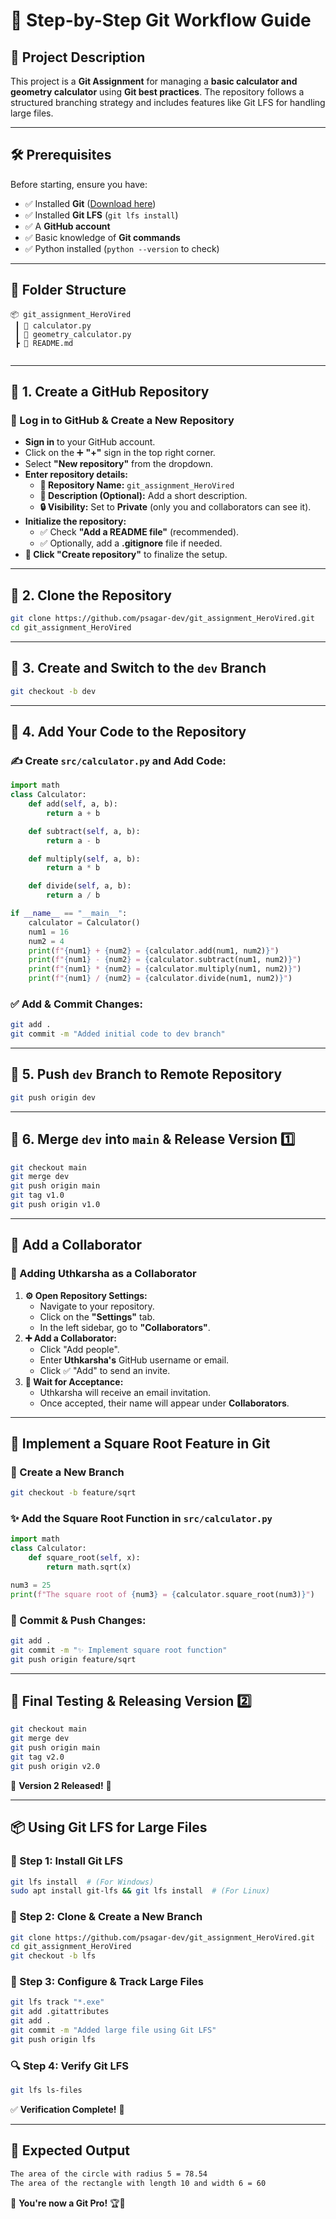 # 🚀 Step-by-Step Git Workflow Guide

## 📜 Project Description
This project is a **Git Assignment** for managing a **basic calculator and geometry calculator** using **Git best practices**. The repository follows a structured branching strategy and includes features like Git LFS for handling large files.

---

## 🛠️ Prerequisites
Before starting, ensure you have:
- ✅ Installed **Git** ([Download here](https://git-scm.com/downloads))
- ✅ Installed **Git LFS** (`git lfs install`)
- ✅ A **GitHub account**
- ✅ Basic knowledge of **Git commands**
- ✅ Python installed (`python --version` to check)

---

## 📂 Folder Structure
```
📦 git_assignment_HeroVired
 ┃ 📜 calculator.py
 ┃ 📜 geometry_calculator.py
 ┣ 📜 README.md
 
```

---

## 📝 1. Create a GitHub Repository
### 📂 Log in to GitHub & Create a New Repository
- **Sign in** to your GitHub account.
- Click on the ➕ **"+"** sign in the top right corner.
- Select **"New repository"** from the dropdown.
- **Enter repository details:**
  - **📂 Repository Name:** `git_assignment_HeroVired`
  - **📝 Description (Optional):** Add a short description.
  - **🔒 Visibility:** Set to **Private** (only you and collaborators can see it).
- **Initialize the repository:**
  - ✅ Check **"Add a README file"** (recommended).
  - ✅ Optionally, add a **.gitignore** file if needed.
- **💾 Click "Create repository"** to finalize the setup.

---

## 🌿 2. Clone the Repository
```bash
git clone https://github.com/psagar-dev/git_assignment_HeroVired.git
cd git_assignment_HeroVired
```

---

## 🔀 3. Create and Switch to the `dev` Branch
```bash
git checkout -b dev
```

---

## 📂 4. Add Your Code to the Repository
### ✍️ Create `src/calculator.py` and Add Code:
```python
import math
class Calculator:
    def add(self, a, b):
        return a + b

    def subtract(self, a, b):
        return a - b

    def multiply(self, a, b):
        return a * b

    def divide(self, a, b):
        return a / b

if __name__ == "__main__":
    calculator = Calculator()
    num1 = 16
    num2 = 4
    print(f"{num1} + {num2} = {calculator.add(num1, num2)}")
    print(f"{num1} - {num2} = {calculator.subtract(num1, num2)}")
    print(f"{num1} * {num2} = {calculator.multiply(num1, num2)}")
    print(f"{num1} / {num2} = {calculator.divide(num1, num2)}")
```
### ✅ Add & Commit Changes:
```bash
git add .
git commit -m "Added initial code to dev branch"
```

---

## 🚀 5. Push `dev` Branch to Remote Repository
```bash
git push origin dev
```

---

## 🔀 6. Merge `dev` into `main` & Release Version 1️⃣
```bash
git checkout main
git merge dev
git push origin main
git tag v1.0
git push origin v1.0
```

---

## 👥 Add a Collaborator
### 📌 Adding **Uthkarsha** as a Collaborator
1. **⚙️ Open Repository Settings:**
   - Navigate to your repository.
   - Click on the **"Settings"** tab.
   - In the left sidebar, go to **"Collaborators"**.
2. **➕ Add a Collaborator:**
   - Click "Add people".
   - Enter **Uthkarsha's** GitHub username or email.
   - Click ✅ "Add" to send an invite.
3. **📩 Wait for Acceptance:**
   - Uthkarsha will receive an email invitation.
   - Once accepted, their name will appear under **Collaborators**.

---

## 🚀 Implement a Square Root Feature in Git
### 🌿 Create a New Branch
```bash
git checkout -b feature/sqrt
```
### ✨ Add the Square Root Function in `src/calculator.py`
```python
import math
class Calculator:
    def square_root(self, x):
        return math.sqrt(x)

num3 = 25
print(f"The square root of {num3} = {calculator.square_root(num3)}")
```
### 📌 Commit & Push Changes:
```bash
git add .
git commit -m "✨ Implement square root function"
git push origin feature/sqrt
```

---

## 🚀 Final Testing & Releasing Version 2️⃣
```bash
git checkout main
git merge dev
git push origin main
git tag v2.0
git push origin v2.0
```
🎉 **Version 2 Released!** 🎉

---

## 📦 Using Git LFS for Large Files
### 🚀 Step 1: Install Git LFS
```bash
git lfs install  # (For Windows)
sudo apt install git-lfs && git lfs install  # (For Linux)
```
### 🌿 Step 2: Clone & Create a New Branch
```bash
git clone https://github.com/psagar-dev/git_assignment_HeroVired.git
cd git_assignment_HeroVired
git checkout -b lfs
```
### 🔧 Step 3: Configure & Track Large Files
```bash
git lfs track "*.exe"
git add .gitattributes
git add .
git commit -m "Added large file using Git LFS"
git push origin lfs
```
### 🔍 Step 4: Verify Git LFS
```bash
git lfs ls-files
```
✅ **Verification Complete!** 🎉

---

## 🎯 Expected Output
```bash
The area of the circle with radius 5 = 78.54
The area of the rectangle with length 10 and width 6 = 60
```

🚀 **You're now a Git Pro!** 🏆🎉

